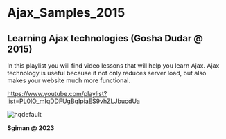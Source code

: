 # Ajax_Samples_2015

## Learning Ajax technologies (Gosha Dudar @ 2015)

In this playlist you will find video lessons that will help you learn Ajax. 
Ajax technology is useful because it not only reduces server load, 
but also makes your website much more functional.

https://www.youtube.com/playlist?list=PL0lO_mIqDDFUgBqIpiaES9vhZLJbucdUa

![hqdefault](https://github.com/sgiman/Ajax_Samples_2015/assets/7030369/3400cf54-2e20-469c-bd51-05fcedcbe152)


**Sgiman @ 2023**
